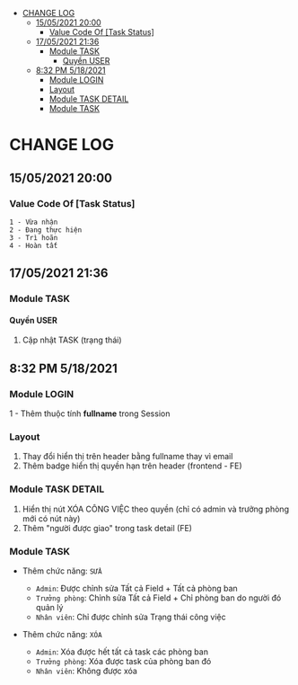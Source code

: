 - [CHANGE LOG](#change-log)
  - [15/05/2021 20:00](#15052021-2000)
    - [Value Code Of [Task Status]](#value-code-of-task-status)
  - [17/05/2021 21:36](#17052021-2136)
    - [Module TASK](#module-task)
      - [Quyền USER](#quyền-user)
  - [8:32 PM 5/18/2021](#832-pm-5182021)
    - [Module LOGIN](#module-login)
    - [Layout](#layout)
    - [Module TASK DETAIL](#module-task-detail)
    - [Module TASK](#module-task-1)

# CHANGE LOG
## 15/05/2021 20:00
### Value Code Of [Task Status]
`1 - Vừa nhận`<br>
`2 - Đang thực hiện`<br>
`3 - Trì hoãn`<br>
`4 - Hoàn tất`<br>

## 17/05/2021 21:36
### Module TASK
#### Quyền USER
1) Cập nhật TASK (trạng thái)

## 8:32 PM 5/18/2021
### Module LOGIN
1 - Thêm thuộc tính <b>fullname</b> trong Session

### Layout
<ol>
    <li>Thay đổi hiển thị trên header bằng fullname thay vì email</li>
    <li>Thêm badge hiển thị quyền hạn trên header (frontend - FE)</li>
</ol>

### Module TASK DETAIL
<ol>
    <li>Hiển thị nút XÓA CÔNG VIỆC theo quyền (chỉ có admin và trưởng phòng mới có nút này)</li>
    <li>Thêm "người được giao" trong task detail (FE)</li>
</ol>

### Module TASK
- Thêm chức năng: `SỬA`
  - `Admin`: Được chỉnh sửa Tất cả Field + Tất cả phòng ban
  - `Trưởng phòng`: Chỉnh sửa Tất cả Field + Chỉ phòng ban do người đó quản lý
  - `Nhân viên`: Chỉ được chỉnh sửa Trạng thái công việc

- Thêm chức năng: `XÓA`
  - `Admin`: Xóa được hết tất cả task các phòng ban
  - `Trưởng phòng`: Xóa được task của phòng ban đó
  - `Nhân viên`: Không được xóa